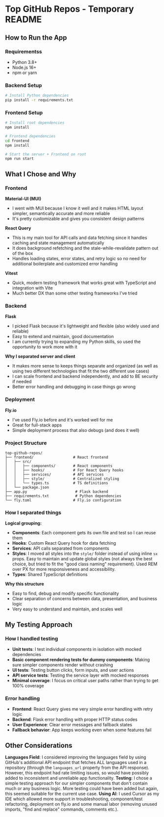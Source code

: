 # Top GitHub Repos - Temporary README

## How to Run the App

### Requirementss
- Python 3.8+
- Node.js 16+
- npm or yarn

### Backend Setup
```bash
# Install Python dependencies
pip install -r requirements.txt
```

### Frontend Setup
```bash
# Install root dependencies
npm install

# Frontend dependencies
cd frontend
npm install

# Start the server + Frontend on root
npm run start
```

## What I Chose and Why

### Frontend

**Material-UI (MUI)**
- I went with MUI because I know it well and it makes HTML layout simpler, semantically accurate and more reliable
- It's pretty customizable and gives you consistent design patterns

**React Query**
- This is my main tool for API calls and data fetching since it handles caching and state management automatically
- It does background refetching and the stale-while-revalidate pattern out of the box
- Handles loading states, error states, and retry logic so no need for additional boilerplate and customized error handling

**Vitest**
- Quick, modern testing framework that works great with TypeScript and integration with Vite
- Much better DX than some other testing frameworks I've tried

### Backend

**Flask**
- I picked Flask because it's lightweight and flexible (also widely used and reliable)
- Easy to extend and maintain, good documentation
- I am currently trying to expanding my Python skills, so used the opportunity to work  more with it

**Why I separated server and client**
- It makes more sense to keeps things separate and organized (as well as using two different technologies that fit the two different use cases)
- I can scale frontend and backend independently, and add to BE security if needed
- Better error handling and debugging in case things go wrong

### Deployment

**Fly.io**
- I've used Fly.io before and it's worked well for me
- Great for full-stack apps
- Simple deployment process that also debugs (and does it well)

### Project Structure
```
top-github-repos/
├── frontend/                  # React frontend
│   ├── src/
│   │   ├── components/        # React components
│   │   ├── hooks/             # For React Query hooks
│   │   ├── services/          # API services
│   │   ├── style/             # Centralized styling
│   │   └── types.ts           # TS definitions
│   └── package.json
├── app.py                      # Flask backend
├── requirements.txt            # Python dependencies
└── fly.toml                   # Fly.io configuration
```

### How I separated things

**Logical grouping:**
- **Components**: Each component gets its own file and test so I can reuse them
- **Hooks**: Custom React Query hook for data fetching
- **Services**: API calls separated from components
- **Styles**: I moved all styles into the `style/` folder instead of using inline `sx` props. Easy to maintain and update global styles (not always the best choice, but tried to fit the "good class naming" requirement). Used REM over PX for more responsiveness and accessibility.
- **Types**: Shared TypeScript definitions

**Why this structure**
- Easy to find, debug and modify specific functionality
- Clear separation of concerns between data, presentation, and business logic
- Very easy to understand and maintain, and scales well

## My Testing Approach

### How I handled testing
- **Unit tests**: I test individual components in isolation with mocked dependencies
- **Basic component rendering tests for dummy components**: Making sure simpler components render without crashing
- **UI tests**: Testing button clicks, form inputs, and user actions
- **API service tests**: Testing the service layer with mocked responses
- **Minimal coverage**: I focus on critical user paths rather than trying to get 100% coverage

### Error handling
- **Frontend**: React Query gives me very simple error handling with retry logic
- **Backend**: Flask error handling with proper HTTP status codes
- **User Experience**: Clear error messages and fallback states
- **Fallback behavior**: App keeps working even when some features fail

## Other Considerations

**Languages Field**: I considered improving the languages field by using GitHub's additional API endpoint that fetches ALL languages used in a repository (through the `languages_url` property from the API response). However, this endpoint had rate limiting issues, so would have possibly added to inconsistent and unreliable app functionality. 
**Testing**: I chose a simple testing approach for our simpler components that don't contain much or any business logic. More testing could have been added but again, this seemed suitable for the current use case.
**Using AI**: I used Cursor as my IDE which allowed more support in troubleshooting, component/test refactoring, deployment on fly.io and some manual labor (removing unused imports, "find and replace" commands, comments etc.). 

